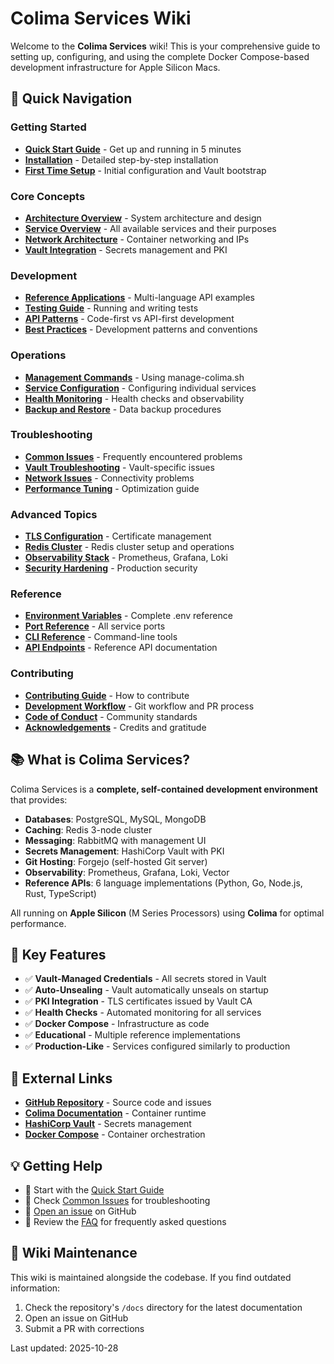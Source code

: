 # Colima Services Wiki

Welcome to the **Colima Services** wiki! This is your comprehensive guide to setting up, configuring, and using the complete Docker Compose-based development infrastructure for Apple Silicon Macs.

## 🚀 Quick Navigation

### Getting Started
- **[Quick Start Guide](Quick-Start-Guide)** - Get up and running in 5 minutes
- **[Installation](Installation)** - Detailed step-by-step installation
- **[First Time Setup](First-Time-Setup)** - Initial configuration and Vault bootstrap

### Core Concepts
- **[Architecture Overview](Architecture-Overview)** - System architecture and design
- **[Service Overview](Service-Overview)** - All available services and their purposes
- **[Network Architecture](Network-Architecture)** - Container networking and IPs
- **[Vault Integration](Vault-Integration)** - Secrets management and PKI

### Development
- **[Reference Applications](Reference-Applications)** - Multi-language API examples
- **[Testing Guide](Testing-Guide)** - Running and writing tests
- **[API Patterns](API-Patterns)** - Code-first vs API-first development
- **[Best Practices](Best-Practices)** - Development patterns and conventions

### Operations
- **[Management Commands](Management-Commands)** - Using manage-colima.sh
- **[Service Configuration](Service-Configuration)** - Configuring individual services
- **[Health Monitoring](Health-Monitoring)** - Health checks and observability
- **[Backup and Restore](Backup-and-Restore)** - Data backup procedures

### Troubleshooting
- **[Common Issues](Common-Issues)** - Frequently encountered problems
- **[Vault Troubleshooting](Vault-Troubleshooting)** - Vault-specific issues
- **[Network Issues](Network-Issues)** - Connectivity problems
- **[Performance Tuning](Performance-Tuning)** - Optimization guide

### Advanced Topics
- **[TLS Configuration](TLS-Configuration)** - Certificate management
- **[Redis Cluster](Redis-Cluster)** - Redis cluster setup and operations
- **[Observability Stack](Observability-Stack)** - Prometheus, Grafana, Loki
- **[Security Hardening](Security-Hardening)** - Production security

### Reference
- **[Environment Variables](Environment-Variables)** - Complete .env reference
- **[Port Reference](Port-Reference)** - All service ports
- **[CLI Reference](CLI-Reference)** - Command-line tools
- **[API Endpoints](API-Endpoints)** - Reference API documentation

### Contributing
- **[Contributing Guide](Contributing-Guide)** - How to contribute
- **[Development Workflow](Development-Workflow)** - Git workflow and PR process
- **[Code of Conduct](Code-of-Conduct)** - Community standards
- **[Acknowledgements](Acknowledgements)** - Credits and gratitude

## 📚 What is Colima Services?

Colima Services is a **complete, self-contained development environment** that provides:

- **Databases**: PostgreSQL, MySQL, MongoDB
- **Caching**: Redis 3-node cluster
- **Messaging**: RabbitMQ with management UI
- **Secrets Management**: HashiCorp Vault with PKI
- **Git Hosting**: Forgejo (self-hosted Git server)
- **Observability**: Prometheus, Grafana, Loki, Vector
- **Reference APIs**: 6 language implementations (Python, Go, Node.js, Rust, TypeScript)

All running on **Apple Silicon** (M Series Processors) using **Colima** for optimal performance.

## 🎯 Key Features

- ✅ **Vault-Managed Credentials** - All secrets stored in Vault
- ✅ **Auto-Unsealing** - Vault automatically unseals on startup
- ✅ **PKI Integration** - TLS certificates issued by Vault CA
- ✅ **Health Checks** - Automated monitoring for all services
- ✅ **Docker Compose** - Infrastructure as code
- ✅ **Educational** - Multiple reference implementations
- ✅ **Production-Like** - Services configured similarly to production

## 🔗 External Links

- **[GitHub Repository](https://github.com/NormB/colima-services)** - Source code and issues
- **[Colima Documentation](https://github.com/abiosoft/colima)** - Container runtime
- **[HashiCorp Vault](https://www.vaultproject.io/docs)** - Secrets management
- **[Docker Compose](https://docs.docker.com/compose/)** - Container orchestration

## 💡 Getting Help

- 📖 Start with the [Quick Start Guide](Quick-Start-Guide)
- 🐛 Check [Common Issues](Common-Issues) for troubleshooting
- 💬 [Open an issue](https://github.com/NormB/colima-services/issues) on GitHub
- 📧 Review the [FAQ](FAQ) for frequently asked questions

## 📝 Wiki Maintenance

This wiki is maintained alongside the codebase. If you find outdated information:
1. Check the repository's `/docs` directory for the latest documentation
2. Open an issue on GitHub
3. Submit a PR with corrections

Last updated: 2025-10-28
